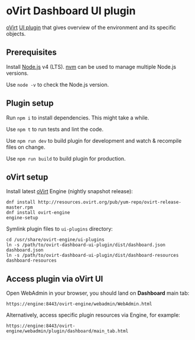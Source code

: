 # oVirt Dashboard UI plugin

[oVirt](http://www.ovirt.org/) [UI plugin](http://www.ovirt.org/Features/UIPlugins) that gives overview of the environment and its specific objects.

## Prerequisites

Install [Node.js](https://nodejs.org/) v4 (LTS). [nvm](https://github.com/creationix/nvm) can be used to manage multiple Node.js versions.

Use `node -v` to check the Node.js version.

## Plugin setup

Run `npm i` to install dependencies. This might take a while.

Use `npm t` to run tests and lint the code.

Use `npm run dev` to build plugin for development and watch & recompile files on change.

Use `npm run build` to build plugin for production.

## oVirt setup

Install latest [oVirt](http://www.ovirt.org/) Engine (nightly snapshot release):

```
dnf install http://resources.ovirt.org/pub/yum-repo/ovirt-release-master.rpm
dnf install ovirt-engine
engine-setup
```

Symlink plugin files to `ui-plugins` directory:

```
cd /usr/share/ovirt-engine/ui-plugins
ln -s /path/to/ovirt-dashboard-ui-plugin/dist/dashboard.json dashboard.json
ln -s /path/to/ovirt-dashboard-ui-plugin/dist/dashboard-resources dashboard-resources
```

## Access plugin via oVirt UI

Open WebAdmin in your browser, you should land on **Dashboard** main tab:

```
https://engine:8443/ovirt-engine/webadmin/WebAdmin.html
```

Alternatively, access specific plugin resources via Engine, for example:

```
https://engine:8443/ovirt-engine/webadmin/plugin/dashboard/main_tab.html
```
